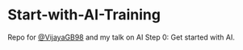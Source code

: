 # Start-with-AI-Training

Repo for [@VijayaGB98](https://github.com/VijayaGB98) and my talk on AI Step 0: Get started with AI.
